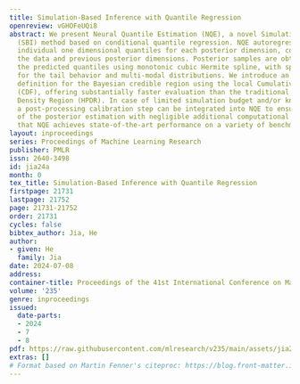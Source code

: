 ```yaml
---
title: Simulation-Based Inference with Quantile Regression
openreview: vGHOFeUQi8
abstract: We present Neural Quantile Estimation (NQE), a novel Simulation-Based Inference
  (SBI) method based on conditional quantile regression. NQE autoregressively learns
  individual one dimensional quantiles for each posterior dimension, conditioned on
  the data and previous posterior dimensions. Posterior samples are obtained by interpolating
  the predicted quantiles using monotonic cubic Hermite spline, with specific treatment
  for the tail behavior and multi-modal distributions. We introduce an alternative
  definition for the Bayesian credible region using the local Cumulative Density Function
  (CDF), offering substantially faster evaluation than the traditional Highest Posterior
  Density Region (HPDR). In case of limited simulation budget and/or known model misspecification,
  a post-processing calibration step can be integrated into NQE to ensure the unbiasedness
  of the posterior estimation with negligible additional computational cost. We demonstrate
  that NQE achieves state-of-the-art performance on a variety of benchmark problems.
layout: inproceedings
series: Proceedings of Machine Learning Research
publisher: PMLR
issn: 2640-3498
id: jia24a
month: 0
tex_title: Simulation-Based Inference with Quantile Regression
firstpage: 21731
lastpage: 21752
page: 21731-21752
order: 21731
cycles: false
bibtex_author: Jia, He
author:
- given: He
  family: Jia
date: 2024-07-08
address:
container-title: Proceedings of the 41st International Conference on Machine Learning
volume: '235'
genre: inproceedings
issued:
  date-parts:
  - 2024
  - 7
  - 8
pdf: https://raw.githubusercontent.com/mlresearch/v235/main/assets/jia24a/jia24a.pdf
extras: []
# Format based on Martin Fenner's citeproc: https://blog.front-matter.io/posts/citeproc-yaml-for-bibliographies/
---
```

